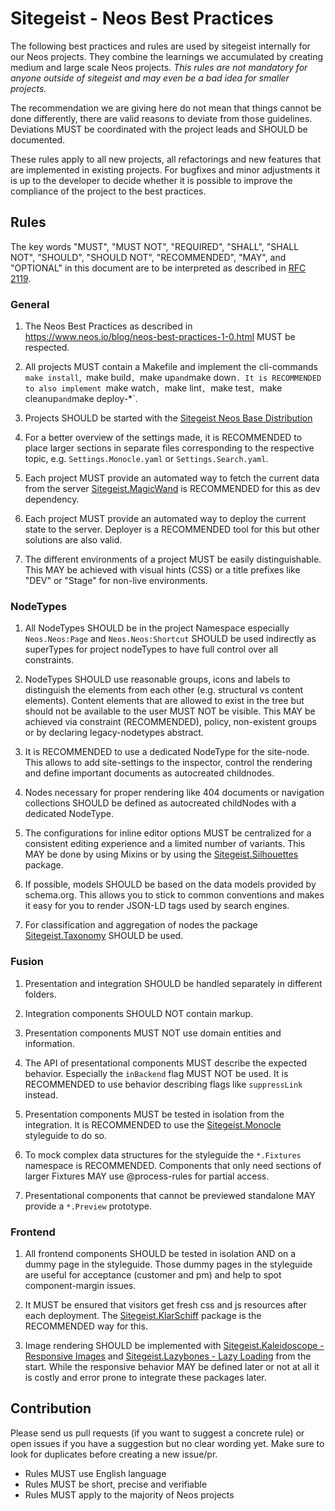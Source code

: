 # Sitegeist - Neos Best Practices

The following best practices and rules are used by sitegeist internally for our Neos projects. They combine the learnings we accumulated by creating medium and large scale Neos projects. *This rules are not mandatory for anyone outside of sitegeist and may even be a bad idea for smaller projects.*

The recommendation we are giving here do not mean that things cannot be done differently, there are valid reasons to deviate from those guidelines. Deviations MUST be coordinated with the project leads and SHOULD be documented.

These rules apply to all new projects, all refactorings and new features that are implemented in existing projects. For bugfixes and minor adjustments it is up to the developer to decide whether it is possible to improve the compliance of the project to the best practices.

## Rules 

The key words "MUST", "MUST NOT", "REQUIRED", "SHALL", "SHALL NOT", "SHOULD", "SHOULD NOT", "RECOMMENDED",  "MAY", and "OPTIONAL" in this document are to be interpreted as described in [RFC 2119](https://www.ietf.org/rfc/rfc2119.txt).

### General

1. The Neos Best Practices as described in https://www.neos.io/blog/neos-best-practices-1-0.html MUST be respected.
   
2. All projects MUST contain a Makefile and implement the cli-commands `make install`,` `make build`, `make up` and `make down`.
   It is RECOMMENDED to also implement `make watch`, `make lint`, `make test`, `make cleanup` and `make deploy-*`.

3. Projects SHOULD be started with the [Sitegeist Neos Base Distribution](https://github.com/sitegeist/sitegeist-neos-base-distribution)

4. For a better overview of the settings made, it is RECOMMENDED to place larger sections in separate files corresponding to the respective topic, e.g. `Settings.Monocle.yaml` or `Settings.Search.yaml`.

5. Each project MUST provide an automated way to fetch the current data from the server [Sitegeist.MagicWand](https://github.com/sitegeist/Sitegeist.MagicWand) is RECOMMENDED for this as dev dependency.

6. Each project MUST provide an automated way to deploy the current state to the server. Deployer is a RECOMMENDED tool for this but other solutions are also valid.

7. The different environments of a project MUST be easily distinguishable. This MAY be achieved with visual hints (CSS) or a title prefixes like "DEV" or "Stage" for non-live environments.

### NodeTypes

1. All NodeTypes SHOULD be in the project Namespace especially `Neos.Neos:Page` and `Neos.Neos:Shortcut` SHOULD be used indirectly as superTypes for project nodeTypes to have full control over all constraints.

2. NodeTypes SHOULD use reasonable groups, icons and labels to distinguish the elements from each other (e.g. structural vs content elements). Content elements that are allowed to exist in the tree but should not be available to the user MUST NOT be visible. This MAY be achieved via constraint (RECOMMENDED), policy, non-existent groups or by declaring legacy-nodetypes abstract.

3. It is RECOMMENDED to use a dedicated NodeType for the site-node. This allows to add site-settings to the inspector, control the rendering and define important documents as autocreated childnodes.

4. Nodes necessary for proper rendering like 404 documents or navigation collections SHOULD be defined as autocreated childNodes with a dedicated NodeType.

5. The configurations for inline editor options MUST be centralized for a consistent editing experience and a limited number of variants. This MAY be done by using Mixins or by using the [Sitegeist.Silhouettes](https://github.com/sitegeist/Sitegeist.Silhouettes) package.

6. If possible, models SHOULD be based on the data models provided by schema.org. This allows you to stick to common conventions and makes it easy for you to render JSON-LD tags used by search engines.

7. For classification and aggregation of nodes the package [Sitegeist.Taxonomy](https://github.com/sitegeist/Sitegeist.Taxonomy) SHOULD be used.

### Fusion

1. Presentation and integration SHOULD be handled separately in different folders.

2. Integration components SHOULD NOT contain markup.

3. Presentation components MUST NOT use domain entities and information.

4. The API of presentational components MUST describe the expected behavior. Especially the `inBackend` flag MUST NOT be used. It is RECOMMENDED to use behavior describing flags like `suppressLink` instead.

5. Presentation components MUST be tested in isolation from the integration. It is RECOMMENDED to use the  [Sitegeist.Monocle](https://github.com/sitegeist/Sitegeist.Monocle) styleguide to do so.

6. To mock complex data structures for the styleguide the `*.Fixtures` namespace is RECOMMENDED. Components that only need sections of larger Fixtures MAY use @process-rules for partial access.

7. Presentational components that cannot be previewed standalone MAY provide a `*.Preview` prototype.

### Frontend

1. All frontend components SHOULD be tested in isolation AND on a dummy page in the styleguide. Those dummy pages in the styleguide are useful for acceptance (customer and pm) and help to spot component-margin issues.

2. It MUST be ensured that visitors get fresh css and js resources after each deployment. The [Sitegeist.KlarSchiff](https://github.com/sitegeist/Sitegeist.KlarSchiff) package is the RECOMMENDED way for this.

3. Image rendering SHOULD be implemented with [Sitegeist.Kaleidoscope - Responsive Images](https://github.com/sitegeist/Sitegeist.Kaleidoscope) and [Sitegeist.Lazybones - Lazy Loading](https://github.com/sitegeist/Sitegeist.Lazybones) from the start. While the responsive behavior MAY be defined later or not at all it is costly and error prone to integrate these packages later.

## Contribution

Please send us pull requests (if you want to suggest a concrete rule) or open issues if you have a suggestion but no clear wording yet. Make sure to look for duplicates before creating a new issue/pr.

- Rules MUST use English language
- Rules MUST be short, precise and verifiable
- Rules MUST apply to the majority of Neos projects
